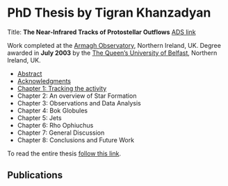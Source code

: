 
# PhD Thesis by Tigran Khanzadyan

Title: **The Near-Infrared Tracks of Protostellar Outflows** [ADS link](http://adsabs.harvard.edu/abs/2003PhDT.........7K)

Work completed at the [Armagh Observatory](http://www.arm.ac.uk/), Northern Ireland, UK. Degree awarded in **July 2003** by the [The Queen’s University of Belfast](https://www.qub.ac.uk/), Northern Ireland, UK.

*   [Abstract](Abstract.md)
*   [Acknowledgments](Acknowledgments.md)
*   [Chapter 1: Tracking the activity](Chapter-1.md)
*   Chapter 2: An overview of Star Formation
*   Chapter 3: Observations and Data Analysis
*   Chapter 4: Bok Globules
*   Chapter 5: Jets
*   Chapter 6: Rho Ophiuchus
*   Chapter 7: General Discussion
*   Chapter 8: Conclusions and Future Work

To read the entire thesis [follow this link](https://www.researchgate.net/profile/Tigran_Khanzadyan/publication/236345199_The_Near-Infrared_Tracks_of_Protostellar_Outflows/links/0c960517d74904c0db000000.pdf).

## Publications

